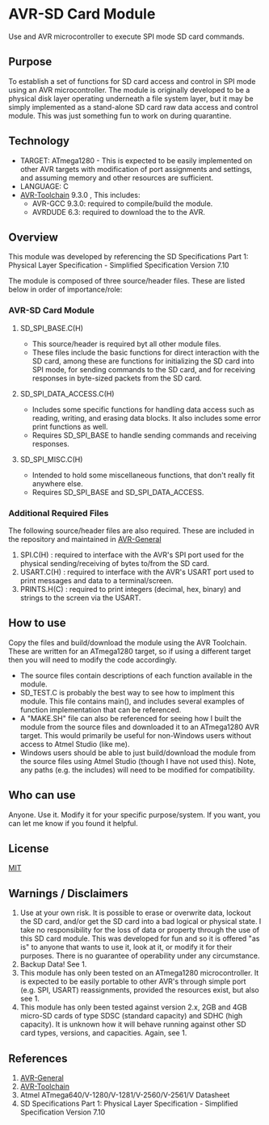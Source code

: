# AVR-SD Card Module
Use and AVR microcontroller to execute SPI mode SD card commands.


## Purpose
To establish a set of functions for SD card access and control in SPI mode using an AVR microcontroller. The module is originally developed to be a physical disk layer operating underneath a file system layer, but it may be simply implemented as a stand-alone SD card raw data access and control module.  This was just something fun to work on during quarantine.


## Technology
* TARGET: ATmega1280 - This is expected to be easily implemented on other AVR targets with modification of port assignments and settings, and assuming memory and other resources are sufficient.
* LANGUAGE: C
* [AVR-Toolchain](https://github.com/osx-cross/homebrew-avr) 9.3.0 , This includes: 
  * AVR-GCC 9.3.0: required to compile/build the module.
  * AVRDUDE 6.3: required to download the to the AVR.


## Overview
This module was developed by referencing the SD Specifications Part 1: Physical Layer Specification - Simplified Specification Version 7.10

The module is composed of three source/header files.  These are listed below in order of importance/role:

### AVR-SD Card Module
1. SD_SPI_BASE.C(H)
    * This source/header is required byt all other module files.
    * These files include the basic functions for direct interaction with the SD card, among these are functions for initializing the SD card into SPI mode, for sending commands to the SD card, and for receiving responses in byte-sized packets from the SD card.

2. SD_SPI_DATA_ACCESS.C(H)
    * Includes some specific functions for handling data access such as reading, writing, and erasing data blocks. It also includes some error print functions as well.
    * Requires SD_SPI_BASE to handle sending commands and receiving responses.

3. SD_SPI_MISC.C(H)
    * Intended to hold some miscellaneous functions, that don't really fit anywhere else. 
    * Requires SD_SPI_BASE and SD_SPI_DATA_ACCESS.


### Additional Required Files
The following source/header files are also required.  These are included in the repository and maintained in [AVR-General](https://github.com/Jsfain/AVR-General.git)

1. SPI.C(H)     : required to interface with the AVR's SPI port used for the physical sending/receiving of bytes to/from the SD card.
2. USART.C(H)   : required to interface with the AVR's USART port used to print messages and data to a terminal/screen.
3. PRINTS.H(C)  : required to print integers (decimal, hex, binary) and strings to the screen via the USART.


## How to use
Copy the files and build/download the module using the AVR Toolchain. These are written for an ATmega1280 target, so if using a different target then you will need to modify the code accordingly.  
 * The source files contain descriptions of each function available in the module.
 * SD_TEST.C is probably the best way to see how to implment this module. This file contains main(), and includes several examples of function implementation that can be referenced.
 * A "MAKE.SH" file can also be referenced for seeing how I built the module from the source files and downloaded it to an ATmega1280 AVR target. This would primarily be useful for non-Windows users without access to Atmel Studio (like me).
 * Windows users should be able to just build/download the module from the source files using Atmel Studio (though I have not used this). Note, any paths (e.g. the includes) will need to be modified for compatibility.


## Who can use
Anyone. Use it. Modify it for your specific purpose/system. If you want, you can let me know if you found it helpful.


## License
[MIT](https://github.com/Jsfain/AVR-SDCard/blob/master/LICENSE)


## Warnings / Disclaimers
1.    Use at your own risk. It is possible to erase or overwrite data, lockout the SD card, and/or get the SD card into a bad logical or physical state. I take no responsibility for the loss of data or property through the use of this SD card module. This was developed for fun and so it is offered "as is" to anyone that wants to use it, look at it, or modify it for their purposes. There is no guarantee of operability under any circumstance. 
2.    Backup Data! See 1.
3.    This module has only been tested on an ATmega1280 microcontroller. It is expected to be easily portable to other AVR's through simple port (e.g. SPI, USART) reassignments, provided the resources exist, but also see 1. 
4.    This module has only been tested against version 2.x, 2GB and 4GB micro-SD cards of type SDSC (standard capacity) and SDHC (high capacity). It is unknown how it will behave running against other SD card types, versions, and capacities. Again, see 1.


## References
1. [AVR-General](https://github.com/Jsfain/AVR-General.git)
2. [AVR-Toolchain](https://github.com/osx-cross/homebrew-avr)
3. Atmel ATmega640/V-1280/V-1281/V-2560/V-2561/V Datasheet
4. SD Specifications Part 1: Physical Layer Specification - Simplified Specification Version 7.10   
